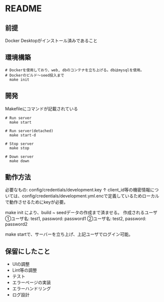 # README

## 前提
Docker Desktopがインストール済みであること

## 環境構築
```
# Dockerを使用しており、web, dbのコンテナを立ち上げる。dbはmysqlを使用。
# Dockerのビルド〜seed投入まで
  make init
```

## 開発
Makefileにコマンドが記載されている
```
# Run server
  make start
   
# Run server(detached)
  make start-d
  
# Stop server
  make stop

# Down server
  make down
```

## 動作方法
必要なもの: config/credentials/development.key
↑ client_id等の機密情報については、config/credentials/development.yml.encで定義しているためローカルで動作させるためにkeyが必要。

make init により、build ~ seedデータの作成まで済ませる。
作成されるユーザ
①ユーザ名: test1, password: password1
②ユーザ名: test2, password: password2


make startで、サーバーを立ち上げ、上記ユーザでログイン可能。

## 保留にしたこと
- UIの調整
- Lint等の調整
- テスト
- エラーページの実装
- エラーハンドリング
- ログ設計